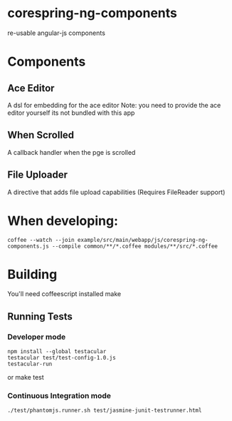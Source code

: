 corespring-ng-components
========================

re-usable angular-js components

# Components
## Ace Editor
A dsl for embedding for the ace editor
Note: you need to provide the ace editor yourself its not bundled with this app
## When Scrolled
A callback handler when the pge is scrolled
## File Uploader
A directive that adds file upload capabilities (Requires FileReader support)

# When developing:
    coffee --watch --join example/src/main/webapp/js/corespring-ng-components.js --compile common/**/*.coffee modules/**/src/*.coffee
    
# Building
You'll need coffeescript installed
    make

## Running Tests
### Developer mode
    npm install --global testacular
    testacular test/test-config-1.0.js
    testacular-run

or 
    make test

### Continuous Integration mode
    ./test/phantomjs.runner.sh test/jasmine-junit-testrunner.html

